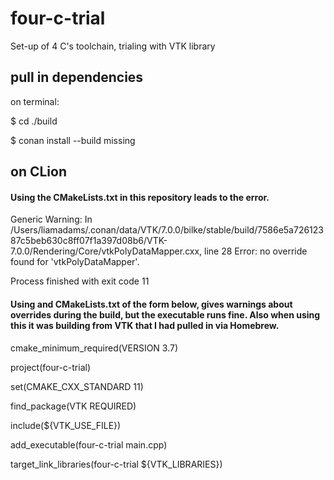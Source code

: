 # four-c-trial
Set-up of 4 C's toolchain, trialing with VTK library

## pull in dependencies

on terminal:

$ cd ./build

$ conan install --build missing

## on CLion

#### Using the CMakeLists.txt in this repository leads to the error.

Generic Warning: In /Users/liamadams/.conan/data/VTK/7.0.0/bilke/stable/build/7586e5a72612387c5beb630c8ff07f1a397d08b6/VTK-7.0.0/Rendering/Core/vtkPolyDataMapper.cxx, line 28
Error: no override found for 'vtkPolyDataMapper'.

Process finished with exit code 11

#### Using and CMakeLists.txt of the form below, gives warnings about overrides during the build, but the executable runs fine. Also when using this it was building from VTK that I had pulled in via Homebrew.

cmake_minimum_required(VERSION 3.7)

project(four-c-trial)

set(CMAKE_CXX_STANDARD 11)

find_package(VTK REQUIRED)

include(${VTK_USE_FILE})

add_executable(four-c-trial main.cpp)

target_link_libraries(four-c-trial ${VTK_LIBRARIES})

